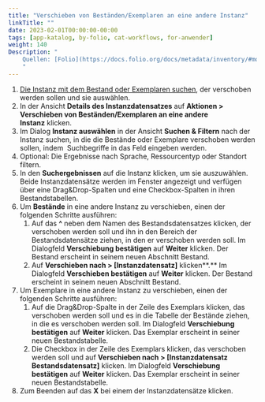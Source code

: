 ```yaml
---
title: "Verschieben von Beständen/Exemplaren an eine andere Instanz"
linkTitle: ""
date: 2023-02-01T00:00:00-00:00
tags: [app-katalog, by-folio, cat-workflows, for-anwender]
weight: 140
Description: "
    Quellen: [Folio](https://docs.folio.org/docs/metadata/inventory/#moving-holdings-or-items-to-another-instance) & [GBV](https://info.gbv.de/pages/viewpage.action?pageId=852492507)
    "
---
```


1.  [Die Instanz mit dem Bestand oder Exemplaren suchen](https://info.gbv.de/display/FOLIOGBVEXTERN/Folio%3A+Datensatz+suchen+im+Katalog), der verschoben werden sollen und sie auswählen.
2.  In der Ansicht **Details des Instanzdatensatzes** auf **Aktionen > Verschieben von Beständen/Exemplaren an eine andere Instanz** klicken.
3.  Im Dialog **Instanz auswählen** in der Ansicht **Suchen & Filtern** nach der Instanz suchen, in die die Bestände oder Exemplare verschoben werden sollen, indem  Suchbegriffe in das Feld eingeben werden.
4.  Optional: Die Ergebnisse nach Sprache, Ressourcentyp oder Standort filtern.
5.  In den **Suchergebnissen** auf die Instanz klicken, um sie auszuwählen. Beide Instanzdatensätze werden im Fenster angezeigt und verfügen über eine Drag&Drop-Spalten und eine Checkbox-Spalten in ihren Bestandstabellen.
6.  Um **Bestände** in eine andere Instanz zu verschieben, einen der folgenden Schritte ausführen:
    1.  Auf das **^** neben dem Namen des Bestandsdatensatzes klicken, der verschoben werden soll und ihn in den Bereich der Bestandsdatensätze ziehen, in den er verschoben werden soll. Im Dialogfeld **Verschiebung bestätigen** auf **Weiter** klicken. Der Bestand erscheint in seinem neuen Abschnitt Bestand.
    2.  Auf **Verschieben nach > \[Instanzdatensatz\]** klicken**.** Im Dialogfeld **Verschieben bestätigen** auf **Weiter** klicken. Der Bestand erscheint in seinem neuen Abschnitt Bestand.
7.  Um Exemplare in eine andere Instanz zu verschieben, einen der folgenden Schritte ausführen:
    1.  Auf die Drag&Drop-Spalte in der Zeile des Exemplars klicken, das verschoben werden soll und es in die Tabelle der Bestände ziehen, in die es verschoben werden soll. Im Dialogfeld **Verschiebung bestätigen** auf **Weiter** klicken. Das Exemplar erscheint in seiner neuen Bestandstabelle.
    2.  Die Checkbox in der Zeile des Exemplars klicken, das verschoben werden soll und auf **Verschieben nach > \[Instanzdatensatz Bestandsdatensatz\]** klicken. Im Dialogfeld **Verschiebung bestätigen** auf **Weiter** klicken. Das Exemplar erscheint in seiner neuen Bestandstabelle.
8.  Zum Beenden auf das **X** bei einem der Instanzdatensätze klicken.
